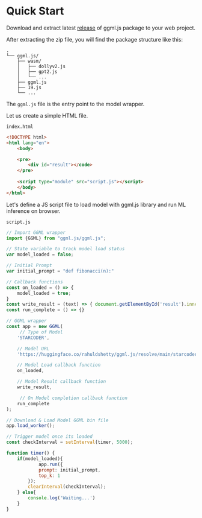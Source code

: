 # Quick Start

Download and extract latest [release](https://github.com/rahuldshetty/ggml.js/releases) of ggml.js package to your web project.

After extracting the zip file, you will find the package structure like this:

```
.
└── ggml.js/
    ├── wasm/
    │   ├── dollyv2.js
    │   ├── gpt2.js
    │   └── ...
    ├── ggml.js
    ├── 19.js
    └── ...
```

The  `ggml.js` file is the entry point to the model wrapper.

Let us create a simple HTML file.

`index.html`
```html
<!DOCTYPE html>
<html lang="en">
    <body>

    <pre>
        <div id="result"></code>
    </pre>
    
    <script type="module" src="script.js"></script>
    </body>
</html>
```

Let's define a JS script file to load model with ggml.js library and run ML inference on browser.

`script.js`
```js
// Import GGML wrapper
import {GGML} from "ggml.js/ggml.js";

// State variable to track model load status
var model_loaded = false;

// Initial Prompt
var initial_prompt = "def fibonacci(n):"

// Callback functions
const on_loaded = () => { 
    model_loaded = true; 
}
const write_result = (text) => { document.getElementById('result').innerText += text + "\n" }
const run_complete = () => {}

// GGML wrapper
const app = new GGML(
     // Type of Model
    'STARCODER',    

    // Model URL
    'https://huggingface.co/rahuldshetty/ggml.js/resolve/main/starcoder.bin', 

    // Model Load callback function
    on_loaded,          

    // Model Result callback function
    write_result,       

     // On Model completion callback function
    run_complete       
);

// Download & Load Model GGML bin file
app.load_worker();

// Trigger model once its loaded
const checkInterval = setInterval(timer, 5000);

function timer() {
    if(model_loaded){
            app.run({
            prompt: initial_prompt,
            top_k: 1
        });
        clearInterval(checkInterval);
    } else{
        console.log('Waiting...')
    }
}
```